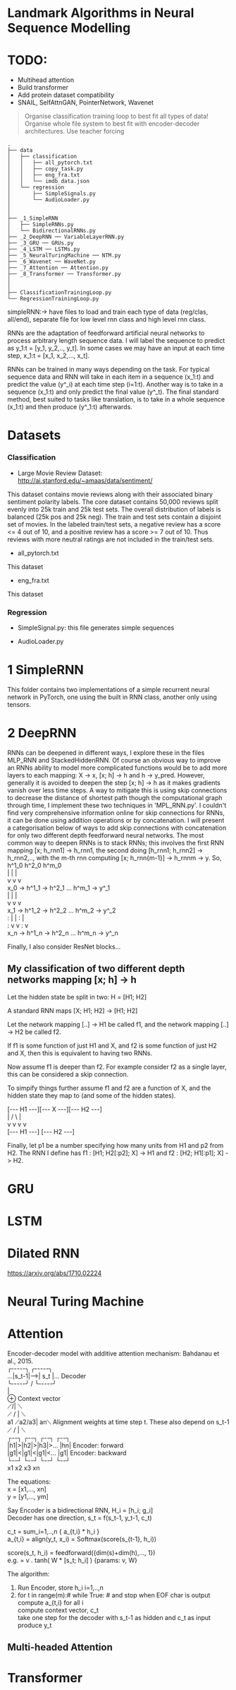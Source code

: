# Landmark Algorithms in Neural Sequence Modelling


# TODO:

- Multihead attention
- Build transformer
- Add protein dataset compatibility
- SNAIL, SelfAttnGAN, PointerNetwork, Wavenet

> Organise classification training loop to best fit all types of data!
> Organise whole file system to best fit with encoder-decoder architectures.
> Use teacher forcing


```
.
├── data
│   ├── classification
│   │   ├── all_pytorch.txt
│   │   ├── copy_task.py
│   │   ├── eng_fra.txt
│   │   └── imdb_data.json
│   └── regression
│       ├── SimpleSignals.py
│       └── AudioLoader.py
│
│
├── _1_SimpleRNN
│   ├── SimpleRNNs.py
│   └── BidirectionalRNNs.py
├── _2_DeepRNN ── VariableLayerRNN.py
├── _3_GRU ── GRUs.py
├── _4_LSTM ── LSTMs.py
├── _5_NeuralTuringMachine ── NTM.py
├── _6_Wavenet ── WaveNet.py
├── _7_Attention ── Attention.py
├── _8_Transformer ── Transformer.py
│
│
├── ClassificationTrainingLoop.py
└── RegressionTrainingLoop.py
```

simpleRNN:-> have files to load and train each type of data (reg/clas, all/end), separate file for low level rnn class and high level rnn class.



RNNs are the adaptation of feedforward artificial neural networks to process arbitrary length sequence data.
I will label the sequence to predict as y_1:t = [y_1, y_2,.., y_t].
In some cases we may have an input at each time step, x_1:t = [x_1, x_2,..., x_t].

RNNs can be trained in many ways depending on the task. For typical sequence data and RNN will take in each item in a sequence (x_1:t) and predict the value (y^_i) at each time step (i=1:t). Another way is to take in a sequence (x_1:t) and only predict the final value (y^_t). The final standard method, best suited to tasks like translation, is to take in a whole sequence (x_1:t) and then produce (y^_1:t) afterwards.

# Datasets

### Classification

- Large Movie Review Dataset: http://ai.stanford.edu/~amaas/data/sentiment/

    <span style="color:grey">
This dataset contains movie reviews along with their associated binary sentiment polarity labels. The core dataset contains 50,000 reviews split evenly into 25k train and 25k test sets. The overall distribution of labels is balanced (25k pos and 25k neg). The train and test sets contain a disjoint set of movies. In the labeled train/test sets, a negative review has a score <= 4 out of 10, and a positive review has a score >= 7 out of 10. Thus reviews with more neutral ratings are not included in the train/test sets.
</span>


- all_pytorch.txt

  <span style="color:grey">
This dataset
</span>


- eng_fra.txt

  <span style="color:grey">
This dataset
</span>


### Regression

- SimpleSignal.py: this file generates simple sequences

- AudioLoader.py



# 1 SimpleRNN

This folder contains two implementations of a simple recurrent neural network in PyTorch, one using the built in RNN class, another only using tensors.



# 2 DeepRNN

RNNs can be deepened in different ways, I explore these in the files MLP_RNN and StackedHiddenRNN. Of course an obvious way to improve an RNNs ability to model more complicated functions would be to add more layers to each mapping: X -> x, [x; h] -> h and h -> y_pred. However, generally it is avoided to deepen the step [x; h] -> h as it makes gradients vanish over less time steps. A way to mitigate this is using skip connections to decrease the distance of shortest path though the computational graph through time, I implement these two techniques in 'MPL_RNN.py'. I couldn't find very comprehensive information online for skip connections for RNNs, it can be done using addition operations or by concatenation. I will present a categorisation below of ways to add skip connections with concatenation for only two different depth feedforward neural networks. The most common way to deepen RNNs is to stack RNNs; this involves the first RNN mapping [x; h_rnn1] -> h_rnn1, the second doing [h_rnn1; h_rnn2] -> h_rnn2,.., with the m-th rnn computing [x; h_rnn{m-1}] -> h_rnnm -> y.
So,
       h^1_0    h^2_0     h^m_0<br />
        |        |         |<br />
	    v        v         v<br />
x_0 -> h^1_1 -> h^2_1 ... h^m_1 -> y^_1<br />
        |        |         |<br />
	    v        v         v<br />
x_1 -> h^1_2 -> h^2_2 ... h^m_2 -> y^_2<br />
:       |        |     :   |<br />
:       v        v     :   v<br />
x_n -> h^1_n -> h^2_n ... h^m_n -> y^_n<br />


Finally, I also consider ResNet blocks...

## My classification of two different depth networks mapping [x; h] -> h

Let the hidden state be split in two: H = [H1; H2]

A standard RNN maps [X; H1; H2] -> [H1; H2]

Let the network mapping [..] -> H1 be called f1, and the network mapping [..] -> H2 be called f2.

If f1 is some function of just H1 and X, and f2 is some function of just H2 and X, then this is equivalent to having two RNNs.

Now assume f1 is deeper than f2. For example consider f2 as a single layer, this can be considered a skip connection.

To simpify things further assume f1 and f2 are a function of X, and the hidden state they map to (and some of the hidden states).

[--- H1 ---][--- X ---][--- H2 ---]<br />
     |       /       \      |<br />
     v      v         v     v<br />
[--- H1 ---]           [--- H2 ---]<br />

Finally, let p1 be a number specifying how many units from H1 and p2 from H2. The RNN I define has f1 : [H1; H2[:p2]; X] -> H1 and f2 : [H2; H1[:p1]; X] -> H2.

# GRU


# LSTM


# Dilated RNN

https://arxiv.org/abs/1710.02224


# Neural Turing Machine


# Attention

Encoder-decoder model with additive attention mechanism: Bahdanau et al., 2015.<br />
   ╭-----╮   ╭-----╮<br />
...|s_t-1|-->| s_t |...  Decoder <br />
   ╰-----╯ / ╰-----╯<br />
           |<br />
           ⊕             Context vector<br />
         ⟋/| ⟍  <br />
       ⟋ / |   ⟍<br />
  a1 ⟋a2/a3|   an⟍      Alignment weights at time step t. These also depend on s_t-1<br />
   ⟋   /   |       ⟍<br />
┌--┐ ┌--┐ ┌--┐     ┌--┐ <br />
|h1|>|h2|>|h3|>... |hn|  Encoder: forward<br />
|g1|<|g1|<|g1|<... |g1|  Encoder: backward<br />
└--┘ └--┘ └--┘     └--┘<br />
 x1   x2   x3       xn<br />


The equations:<br />
x = [x1,..., xn]<br />
y = [y1,..., ym]<br />

Say Encoder is a bidirectional RNN, H_i = [h_i; g_i]<br />
Decoder has one direction, s_t = f(s_t-1, y_t-1, c_t)<br />

c_t = sum_i=1,..,n { a_{t,i} * h_i }<br />
a_{t,i} = align(y_t, x_i) = Softmax(score(s_{t-1}, h_i))<br />

score(s_t, h_i) = feedforward({dim(s)+dim(h),..., 1})<br />
e.g.            = v . tanh( W * [s_t; h_i] ) {params: v, W}<br />


The algorithm:<br />
1. Run Encoder, store h_i i=1,..,n<br />
2. for t in range(m):# while True: # and stop when EOF char is output<br />
       compute a_{t,i} for all i<br />
       compute context vector, c_t<br />
       take one step for the decoder with s_t-1 as hidden and c_t as input<br />
       produce y_t<br />

## Multi-headed Attention



# Transformer
